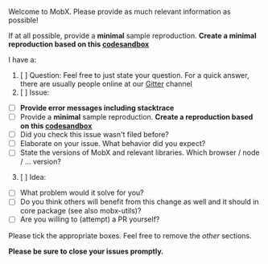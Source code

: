 Welcome to MobX. Please provide as much relevant information as possible!

If at all possible, provide a **minimal** sample reproduction. **Create a minimal reproduction based on this [codesandbox](https://codesandbox.io/s/2vmzpM0wK)**

I have a:

1. [ ] Question: Feel free to just state your question. For a quick answer, there are usually people online at our [Gitter](https://gitter.im/mobxjs/mobx) channel
2. [ ] Issue:
  * [ ] **Provide error messages including stacktrace**
  * [ ] Provide a **minimal** sample reproduction. **Create a reproduction based on this [codesandbox](https://codesandbox.io/s/2vmzpM0wK)** 
  * [ ] Did you check this issue wasn't filed before?
  * [ ] Elaborate on your issue. What behavior did you expect?
  * [ ] State the versions of MobX and relevant libraries. Which browser / node / ... version?
3. [ ] Idea:
  * [ ] What problem would it solve for you?
  * [ ] Do you think others will benefit from this change as well and it should in core package (see also mobx-utils)?
  * [ ] Are you willing to (attempt) a PR yourself?
 
Please tick the appropriate boxes. Feel free to remove the _other_ sections.

**Please be sure to close your issues promptly.**

